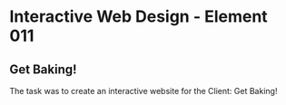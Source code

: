 # Interactive Web Design - Element 011
## Get Baking!
The task was to create an interactive website for the Client: Get Baking!
